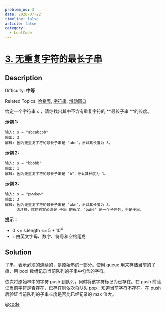 ```yaml
---
problem_no: 3
date: 2020-07-22
timeline: false
article: false
category:
  - LeetCode
---
```


# [3\. 无重复字符的最长子串](https://leetcode.cn/problems/longest-substring-without-repeating-characters/)

## Description

Difficulty: **中等**

Related Topics: [哈希表](https://leetcode.cn/tag/hash-table/), [字符串](https://leetcode.cn/tag/string/), [滑动窗口](https://leetcode.cn/tag/sliding-window/)


给定一个字符串 `s` ，请你找出其中不含有重复字符的 **最长子串 **的长度。

**示例 1:**

```
输入: s = "abcabcbb"
输出: 3
解释: 因为无重复字符的最长子串是 "abc"，所以其长度为 3。
```

**示例 2:**

```
输入: s = "bbbbb"
输出: 1
解释: 因为无重复字符的最长子串是 "b"，所以其长度为 1。
```

**示例 3:**

```
输入: s = "pwwkew"
输出: 3
解释: 因为无重复字符的最长子串是 "wke"，所以其长度为 3。
     请注意，你的答案必须是 子串 的长度，"pwke" 是一个子序列，不是子串。
```

**提示：**

*   0 <= s.length <= 5 * 10<sup>4</sup>
*   `s` 由英文字母、数字、符号和空格组成

## Solution

子串，表示必须的连续的，是原始串的一部分。使用 queue 用来存储当前的子串，用 bool 数组记录当前队列的子串中包含的字符。

依次将原始串中的字符 push 到队列，同时将该字符标记为已存在。在 push 前验证当前字符是否存在，已存在则依次将队头 pop，知道当前字符不存在。在 push 后验证当前队列的子串长度是否比已经记录的 max 值大。

@[code](@IOI/3-queue.go)
